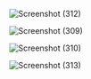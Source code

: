 ![Screenshot (312)](https://github.com/user-attachments/assets/4e416c1b-a094-40ff-af1e-0a5d2848dd82)

![Screenshot (309)](https://github.com/user-attachments/assets/64c5f82f-ba3f-459f-9bfd-f3cff49fc496)

![Screenshot (310)](https://github.com/user-attachments/assets/f04fed6c-932a-412a-9272-88c4cca8d693)

![Screenshot (313)](https://github.com/user-attachments/assets/4cd00671-7fbc-43e1-bde5-4ee81cc3b4f3)




